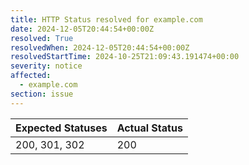 ```yaml
---
title: HTTP Status resolved for example.com
date: 2024-12-05T20:44:54+00:00Z
resolved: True
resolvedWhen: 2024-12-05T20:44:54+00:00Z
resolvedStartTime: 2024-10-25T21:09:43.191474+00:00
severity: notice
affected:
  - example.com
section: issue
---
```


| Expected Statuses | Actual Status  |
|-------------------|----------------|
| 200, 301, 302 | 200 |
